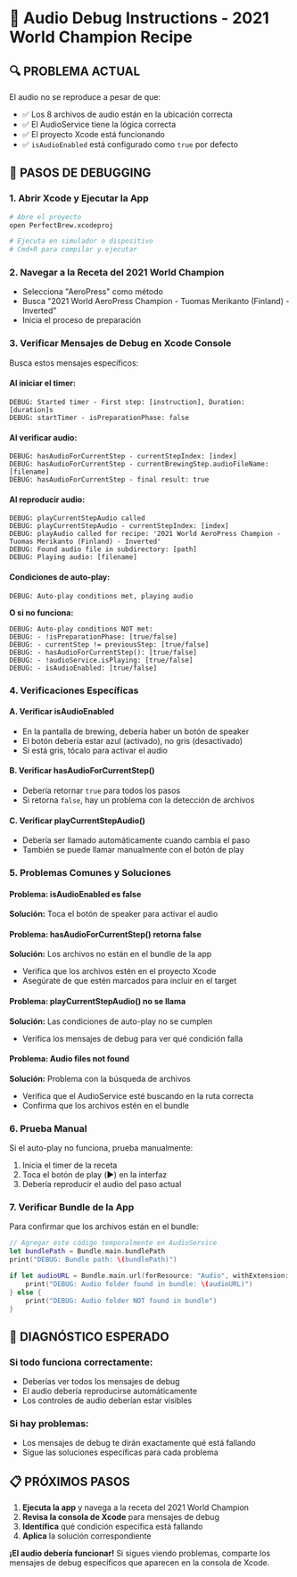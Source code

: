# 🎵 Audio Debug Instructions - 2021 World Champion Recipe

## 🔍 **PROBLEMA ACTUAL**
El audio no se reproduce a pesar de que:
- ✅ Los 8 archivos de audio están en la ubicación correcta
- ✅ El AudioService tiene la lógica correcta
- ✅ El proyecto Xcode está funcionando
- ✅ `isAudioEnabled` está configurado como `true` por defecto

## 🎯 **PASOS DE DEBUGGING**

### 1. **Abrir Xcode y Ejecutar la App**
```bash
# Abre el proyecto
open PerfectBrew.xcodeproj

# Ejecuta en simulador o dispositivo
# Cmd+R para compilar y ejecutar
```

### 2. **Navegar a la Receta del 2021 World Champion**
- Selecciona "AeroPress" como método
- Busca "2021 World AeroPress Champion - Tuomas Merikanto (Finland) - Inverted"
- Inicia el proceso de preparación

### 3. **Verificar Mensajes de Debug en Xcode Console**
Busca estos mensajes específicos:

#### **Al iniciar el timer:**
```
DEBUG: Started timer - First step: [instruction], Duration: [duration]s
DEBUG: startTimer - isPreparationPhase: false
```

#### **Al verificar audio:**
```
DEBUG: hasAudioForCurrentStep - currentStepIndex: [index]
DEBUG: hasAudioForCurrentStep - currentBrewingStep.audioFileName: [filename]
DEBUG: hasAudioForCurrentStep - final result: true
```

#### **Al reproducir audio:**
```
DEBUG: playCurrentStepAudio called
DEBUG: playCurrentStepAudio - currentStepIndex: [index]
DEBUG: playAudio called for recipe: '2021 World AeroPress Champion - Tuomas Merikanto (Finland) - Inverted'
DEBUG: Found audio file in subdirectory: [path]
DEBUG: Playing audio: [filename]
```

#### **Condiciones de auto-play:**
```
DEBUG: Auto-play conditions met, playing audio
```

**O si no funciona:**
```
DEBUG: Auto-play conditions NOT met:
DEBUG: - !isPreparationPhase: [true/false]
DEBUG: - currentStep != previousStep: [true/false]
DEBUG: - hasAudioForCurrentStep(): [true/false]
DEBUG: - !audioService.isPlaying: [true/false]
DEBUG: - isAudioEnabled: [true/false]
```

### 4. **Verificaciones Específicas**

#### **A. Verificar isAudioEnabled**
- En la pantalla de brewing, debería haber un botón de speaker
- El botón debería estar azul (activado), no gris (desactivado)
- Si está gris, tócalo para activar el audio

#### **B. Verificar hasAudioForCurrentStep()**
- Debería retornar `true` para todos los pasos
- Si retorna `false`, hay un problema con la detección de archivos

#### **C. Verificar playCurrentStepAudio()**
- Debería ser llamado automáticamente cuando cambia el paso
- También se puede llamar manualmente con el botón de play

### 5. **Problemas Comunes y Soluciones**

#### **Problema: isAudioEnabled es false**
**Solución:** Toca el botón de speaker para activar el audio

#### **Problema: hasAudioForCurrentStep() retorna false**
**Solución:** Los archivos no están en el bundle de la app
- Verifica que los archivos estén en el proyecto Xcode
- Asegúrate de que estén marcados para incluir en el target

#### **Problema: playCurrentStepAudio() no se llama**
**Solución:** Las condiciones de auto-play no se cumplen
- Verifica los mensajes de debug para ver qué condición falla

#### **Problema: Audio files not found**
**Solución:** Problema con la búsqueda de archivos
- Verifica que el AudioService esté buscando en la ruta correcta
- Confirma que los archivos estén en el bundle

### 6. **Prueba Manual**
Si el auto-play no funciona, prueba manualmente:
1. Inicia el timer de la receta
2. Toca el botón de play (▶️) en la interfaz
3. Debería reproducir el audio del paso actual

### 7. **Verificar Bundle de la App**
Para confirmar que los archivos están en el bundle:
```swift
// Agregar este código temporalmente en AudioService
let bundlePath = Bundle.main.bundlePath
print("DEBUG: Bundle path: \(bundlePath)")

if let audioURL = Bundle.main.url(forResource: "Audio", withExtension: nil) {
    print("DEBUG: Audio folder found in bundle: \(audioURL)")
} else {
    print("DEBUG: Audio folder NOT found in bundle")
}
```

## 🎯 **DIAGNÓSTICO ESPERADO**

### **Si todo funciona correctamente:**
- Deberías ver todos los mensajes de debug
- El audio debería reproducirse automáticamente
- Los controles de audio deberían estar visibles

### **Si hay problemas:**
- Los mensajes de debug te dirán exactamente qué está fallando
- Sigue las soluciones específicas para cada problema

## 📋 **PRÓXIMOS PASOS**

1. **Ejecuta la app** y navega a la receta del 2021 World Champion
2. **Revisa la consola de Xcode** para mensajes de debug
3. **Identifica** qué condición específica está fallando
4. **Aplica** la solución correspondiente

**¡El audio debería funcionar!** Si sigues viendo problemas, comparte los mensajes de debug específicos que aparecen en la consola de Xcode.
